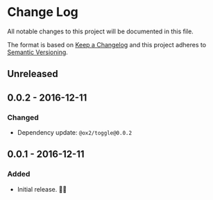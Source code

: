 # Change Log
All notable changes to this project will be documented in this file.

The format is based on [Keep a Changelog](http://keepachangelog.com/)
and this project adheres to [Semantic Versioning](http://semver.org/).

## Unreleased

## 0.0.2 - 2016-12-11
### Changed
- Dependency update: `@ox2/toggle@0.0.2`

## 0.0.1 - 2016-12-11
### Added
- Initial release. 👾👾
